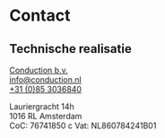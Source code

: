 
# Contact
## Technische realisatie
[Conduction b.v.]( https://www.conduction.nl/)  
[info@conduction.nl](mailto:info@conduction.nl)  
[+31 (0)85 3036840](tel:+31(0)853036840)

Lauriergracht 14h  
1016 RL Amsterdam  
CoC: 76741850  c
Vat: NL860784241B01
